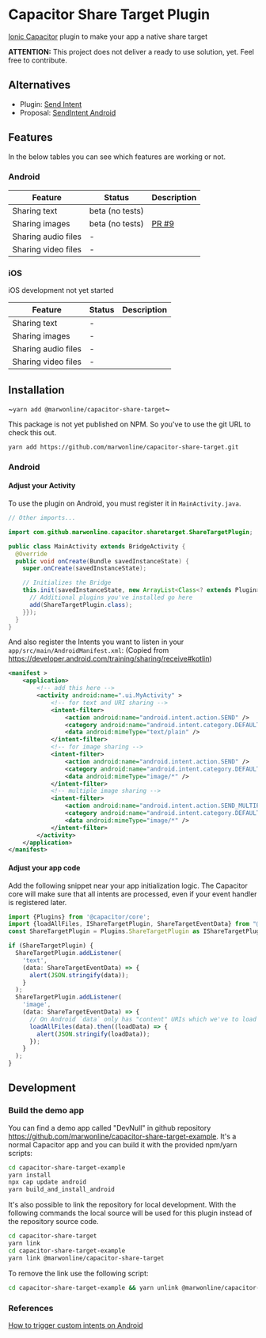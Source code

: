# Capacitor Share Target Plugin
[Ionic Capacitor](https://capacitor.ionicframework.com/) plugin to make your app a native share target

**ATTENTION:**
This project does not deliver a ready to use solution, yet. 
Feel free to contribute.

## Alternatives

- Plugin: [Send Intent](https://github.com/tavosansal/capacitor-plugin-send-intent)
- Proposal: [SendIntent Android](https://github.com/capacitor-community/proposals/issues/46)


## Features
In the below tables you can see which features are working or not.
### Android

|Feature|Status|Description|
|---|---|---|
|Sharing text| beta (no tests) |   |
|Sharing images| beta (no tests) | [PR #9](https://github.com/marwonline/capacitor-share-target/pull/9) |
|Sharing audio files| - |   |
|Sharing video files| - |   |

### iOS
iOS development not yet started

|Feature|Status|Description|
|---|---|---|
|Sharing text| - |   |
|Sharing images| - |   |
|Sharing audio files| - |   |
|Sharing video files| -  |   |


## Installation 

~`yarn add @marwonline/capacitor-share-target`~

This package is not yet published on NPM. So you've to use the git URL to check this out. 

`yarn add https://github.com/marwonline/capacitor-share-target.git` 


### Android

#### Adjust your Activity
To use the plugin on Android, you must register it in `MainActivity.java`.
```java
// Other imports...

import com.github.marwonline.capacitor.sharetarget.ShareTargetPlugin;

public class MainActivity extends BridgeActivity {
  @Override
  public void onCreate(Bundle savedInstanceState) {
    super.onCreate(savedInstanceState);

    // Initializes the Bridge
    this.init(savedInstanceState, new ArrayList<Class<? extends Plugin>>() {{
      // Additional plugins you've installed go here
      add(ShareTargetPlugin.class);
    }});
  }
}
```

And also register the Intents you want to listen in your `app/src/main/AndroidManifest.xml`:
(Copied from https://developer.android.com/training/sharing/receive#kotlin)
```xml
<manifest >
    <application>
        <!-- add this here -->
        <activity android:name=".ui.MyActivity" >
            <!-- for text and URI sharing -->
            <intent-filter>
                <action android:name="android.intent.action.SEND" />
                <category android:name="android.intent.category.DEFAULT" />
                <data android:mimeType="text/plain" />
            </intent-filter>
            <!-- for image sharing -->
            <intent-filter>
                <action android:name="android.intent.action.SEND" />
                <category android:name="android.intent.category.DEFAULT" />
                <data android:mimeType="image/*" />
            </intent-filter>
            <!-- multiple image sharing -->
            <intent-filter>
                <action android:name="android.intent.action.SEND_MULTIPLE" />
                <category android:name="android.intent.category.DEFAULT" />
                <data android:mimeType="image/*" />
            </intent-filter>
        </activity>
    </application>
</manifest>
```

#### Adjust your app code

Add the following snippet near your app initialization logic. The Capacitor core will make sure that 
all intents are processed, even if your event handler is registered later.

```typescript
import {Plugins} from '@capacitor/core';
import {loadAllFiles, IShareTargetPlugin, ShareTargetEventData} from "@marwonline/capacitor-share-target";
const ShareTargetPlugin = Plugins.ShareTargetPlugin as IShareTargetPlugin;

if (ShareTargetPlugin) {
  ShareTargetPlugin.addListener(
    'text',
    (data: ShareTargetEventData) => {
      alert(JSON.stringify(data));
    }
  );
  ShareTargetPlugin.addListener(
    'image',
    (data: ShareTargetEventData) => {
      // On Android `data` only has "content" URIs which we've to load now.
      loadAllFiles(data).then((loadData) => {
        alert(JSON.stringify(loadData));
      });
    }
  );
}
```

## Development

### Build the demo app

You can find a demo app called "DevNull" in github repository https://github.com/marwonline/capacitor-share-target-example. 
It's a normal Capacitor app and you can build it with the provided npm/yarn scripts:

```bash
cd capacitor-share-target-example
yarn install
npx cap update android
yarn build_and_install_android
```

It's also possible to link the repository for local development. With the following
commands the local source will be used for this plugin instead of the repository source code.

```bash
cd capacitor-share-target
yarn link
cd capacitor-share-target-example
yarn link @marwonline/capacitor-share-target
``` 

To remove the link use the following script:
```bash
cd capacitor-share-target-example && yarn unlink @marwonline/capacitor-share-target && yarn install --force
```

### References

[How to trigger custom intents on Android](https://developer.android.com/guide/components/intents-common#AdbIntents)
